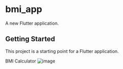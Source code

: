 # bmi_app

A new Flutter application.

## Getting Started

This project is a starting point for a Flutter application.

BMI Calculator 
![image](https://user-images.githubusercontent.com/7621719/53676194-f4a37b80-3c6c-11e9-94a8-9808a5b540c0.png)
